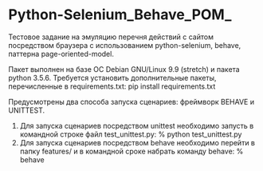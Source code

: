 # Python-Selenium_Behave_POM_
Тестовое задание на эмуляцию перечня действий с сайтом посредством браузера 
c использованием python-selenium, behave, паттерна page-oriented-model.

Пакет выполнен на базе ОС Debian GNU/Linux 9.9 (stretch) и пакета python 3.5.6.
Требуется установить дополнительные пакеты, перечисленные в requirements.txt:
    pip install requirements.txt

Предусмотрены два способа запуска сценариев: фреймворк BEHAVE и UNITTEST.

1. Для запуска сценариев посредством unittest необходимо запусть в командной 
строке файл test_unittest.py: 
    % python test_unittest.py
2. Для запуска сценариев посредством behave необходимо перейти в папку features/
и в командной сроке набрать команду behave:
    % behave
